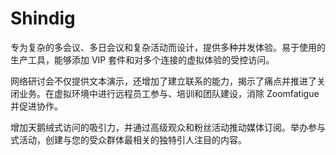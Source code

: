 # 

# Shindig

专为复杂的多会议、多日会议和复杂活动而设计，提供多种并发体验。易于使用的生产工具，能够添加 VIP 套件和对多个连接的虚拟体验的受控访问。

网络研讨会不仅提供文本演示，还增加了建立联系的能力，揭示了痛点并推进了关闭业务。在虚拟环境中进行远程员工参与、培训和团队建设，消除 Zoomfatigue 并促进协作。

增加天鹅绒式访问的吸引力，并通过高级观众和粉丝活动推动媒体订阅。举办参与式活动，创建与您的受众群体最相关的独特引人注目的内容。

